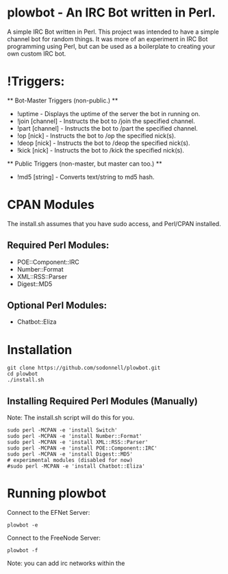 # plowbot - An IRC Bot written in Perl.

A simple IRC Bot written in Perl. This project was intended to have a simple channel bot for random things. It was more of an experiment in IRC Bot programming using Perl, but can be used as a boilerplate to creating your own custom IRC bot.

# !Triggers:

** Bot-Master Triggers (non-public.) **
* !uptime - Displays the uptime of the server the bot in running on.
* !join [channel] - Instructs the bot to /join the specified channel.
* !part [channel] - Instructs the bot to /part the specified channel.
* !op [nick] - Instructs the bot to /op the specified nick(s).
* !deop [nick] - Instructs the bot to /deop the specified nick(s).
* !kick [nick] - Instructs the bot to /kick the specified nick(s).

** Public Triggers (non-master, but master can too.) **
* !md5 [string] - Converts text/string to md5 hash.


# CPAN Modules
The install.sh assumes that you have sudo access, and Perl/CPAN installed.

## Required Perl Modules:
* POE::Component::IRC
* Number::Format
* XML::RSS::Parser
* Digest::MD5

## Optional Perl Modules:
* Chatbot::Eliza

# Installation
```
git clone https://github.com/sodonnell/plowbot.git
cd plowbot
./install.sh
```

## Installing Required Perl Modules (Manually)
Note: The install.sh script will do this for you.

```
sudo perl -MCPAN -e 'install Switch'
sudo perl -MCPAN -e 'install Number::Format'
sudo perl -MCPAN -e 'install XML::RSS::Parser'
sudo perl -MCPAN -e 'install POE::Component::IRC'
sudo perl -MCPAN -e 'install Digest::MD5'
# experimental modules (disabled for now)
#sudo perl -MCPAN -e 'install Chatbot::Eliza'
```

# Running plowbot

Connect to the EFNet Server:

```
plowbot -e
```

Connect to the FreeNode Server:
```
plowbot -f
```

Note: you can add irc networks within the 
